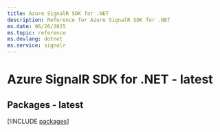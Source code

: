 ```yaml
---
title: Azure SignalR SDK for .NET
description: Reference for Azure SignalR SDK for .NET
ms.date: 06/26/2025
ms.topic: reference
ms.devlang: dotnet
ms.service: signalr
---
```

# Azure SignalR SDK for .NET - latest
## Packages - latest
[!INCLUDE [packages](signalr-index.md)]